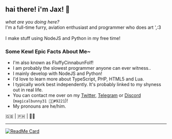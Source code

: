 ## hai there! i'm Jax! 🐾

*what are you doing here?*<br>
I'm a full-time furry, aviation enthusiast and programmer who does art ',:3<br>
<br>
I make stuff using NodeJS and Python in my free time!<br>

### Some Kewl Epic Facts About Me~
- I'm also known as FluffyCinnabunFolf!
- I am probably the slowest programmer anyone can ever witness..
- I mainly develop with NodeJS and Python!
- I'd love to learn more about TypeScript, PHP, HTML5 and Lua.
- I typically work best independently. It's probably linked to my shyness out in real life.
- You can contact me over on my [Twitter](https://twitter.com/magicalbunny31 "Link to my Twitter account!"), [Telegram](https://t.me/magicalbunny31 "Link to open a chat with me on Telegram!") or [Discord](https://discord.gg/5cE7AjX "Invite to my Discord server!") (`magicalbunny31 🍂🌃#9221`)!
- My pronouns are he/him.

🇬🇧 | 🇵🇭 | 🏳️‍🌈

---

[![ReadMe Card](https://github-readme-stats.vercel.app/api/pin/?username=magicalbunny31&repo=discord-bunny-bot-public)](https://github.com/anuraghazra/github-readme-stats)
